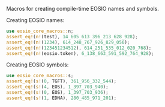 Macros for creating compile-time EOSIO names and symbols.

Creating EOSIO names:

```rust
use eosio_core_macros::n;
assert_eq!(n!(test), 14_605_613_396_213_628_928);
assert_eq!(n!(1234), 614_248_767_926_829_056);
assert_eq!(n!(123451234512), 614_251_535_012_020_768);
assert_eq!(n!(eosio.token), 6_138_663_591_592_764_928);
```

Creating EOSIO symbols:

```rust
use eosio_core_macros::s;
assert_eq!(s!(0, TGFT), 361_956_332_544);
assert_eq!(s!(4, EOS), 1_397_703_940);
assert_eq!(s!(0, EOS), 1_397_703_936);
assert_eq!(s!(1, EDNA), 280_485_971_201);
```

